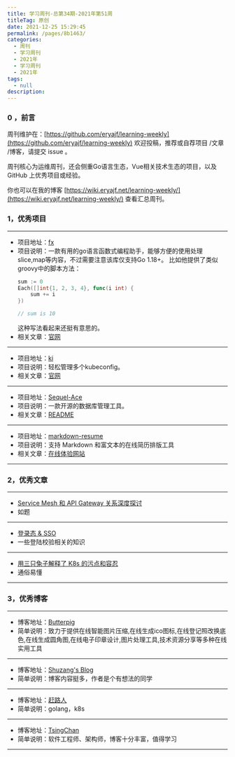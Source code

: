 ```yaml
---
title: 学习周刊-总第34期-2021年第51周
titleTag: 原创
date: 2021-12-25 15:29:45
permalink: /pages/8b1463/
categories:
  - 周刊
  - 学习周刊
  - 2021年
  - 学习周刊
  - 2021年
tags:
  - null
description:
---
```


### 0 ，前言

周刊维护在：[https://github.com/eryajf/learning-weekly](https://github.com/eryajf/learning-weekly) 欢迎投稿，推荐或自荐项目 /文章 /博客，请提交 issue 。

周刊核心为运维周刊，还会侧重Go语言生态，Vue相关技术生态的项目，以及 GitHub 上优秀项目或经验。

你也可以在我的博客 [https://wiki.eryajf.net/learning-weekly/](https://wiki.eryajf.net/learning-weekly/) 查看汇总周刊。


### 1，优秀项目

---
- 项目地址：[fx](https://github.com/nikgalushko/fx)
- 项目说明：一款有用的go语言函数式编程助手，能够方便的使用处理slice,map等内容，不过需要注意该库仅支持Go 1.18+。
	比如他提供了类似groovy中的脚本方法：
	```go
	sum := 0
	Each([]int{1, 2, 3, 4}, func(i int) {
  		sum += i
	})

	// sum is 10
	```
	这种写法看起来还挺有意思的。
- 相关文章：[官网](https://nikgalushko.github.io/fx/#/)
---
- 项目地址：[ki](https://github.com/ywgx/ki)
- 项目说明：轻松管理多个kubeconfig。
- 相关文章：[官网](https://ki.xabc.io/#/)
---
- 项目地址：[Sequel-Ace](https://github.com/Sequel-Ace/Sequel-Ace)
- 项目说明：一款开源的数据库管理工具。
- 相关文章：[README](https://github.com/Sequel-Ace/Sequel-Ace/blob/main/readme.md)
---
- 项目地址：[markdown-resume](https://github.com/mdnice/markdown-resume)
- 项目说明：支持 Markdown 和富文本的在线简历排版工具
- 相关文章：[在线体验网站](https://resume.mdnice.com/)
---

### 2，优秀文章

---
- [Service Mesh 和 API Gateway 关系深度探讨](https://www.sofastack.tech/blog/service-mesh-api-gateway-in-depth-discussion-of-relationships/)
- 如题
---
- [登录态 & SSO](https://mp.weixin.qq.com/s/_B_4YbKEsjNUd_hGDGHFAA)
- 一些登陆校验相关的知识
---
- [用三只兔子解释了 K8s 的污点和容忍](https://mp.weixin.qq.com/s/N5NLnPUDBBWK9rjT6qOMPQ)
- 通俗易懂
---
### 3，优秀博客

---
- 博客地址：[Butterpig](https://www.butterpig.top/)
- 简单说明：致力于提供在线智能图片压缩,在线生成ico图标,在线登记照改换底色,在线生成圆角图,在线电子印章设计,图片处理工具,技术资源分享等多种在线实用工具
---
- 博客地址：[Shuzang's Blog](https://shuzang.github.io/)
- 简单说明：博客内容挺多，作者是个有想法的同学
---
- 博客地址：[赶路人](https://xieys.club/)
- 简单说明：golang，k8s
---
- 博客地址：[TsingChan](http://www.9ong.com/)
- 简单说明：软件工程师、架构师，博客十分丰富，值得学习
---